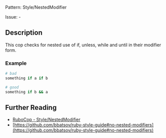Pattern: Style/NestedModifier

Issue: -

## Description

This cop checks for nested use of if, unless, while and until in their
modifier form.

### Example

```ruby
# bad
something if a if b

# good
something if b && a
```

## Further Reading

* [RuboCop - Style/NestedModifier](https://rubocop.readthedocs.io/en/latest/cops_style/#stylenestedmodifier)
* [https://github.com/bbatsov/ruby-style-guide#no-nested-modifiers](https://github.com/bbatsov/ruby-style-guide#no-nested-modifiers)
